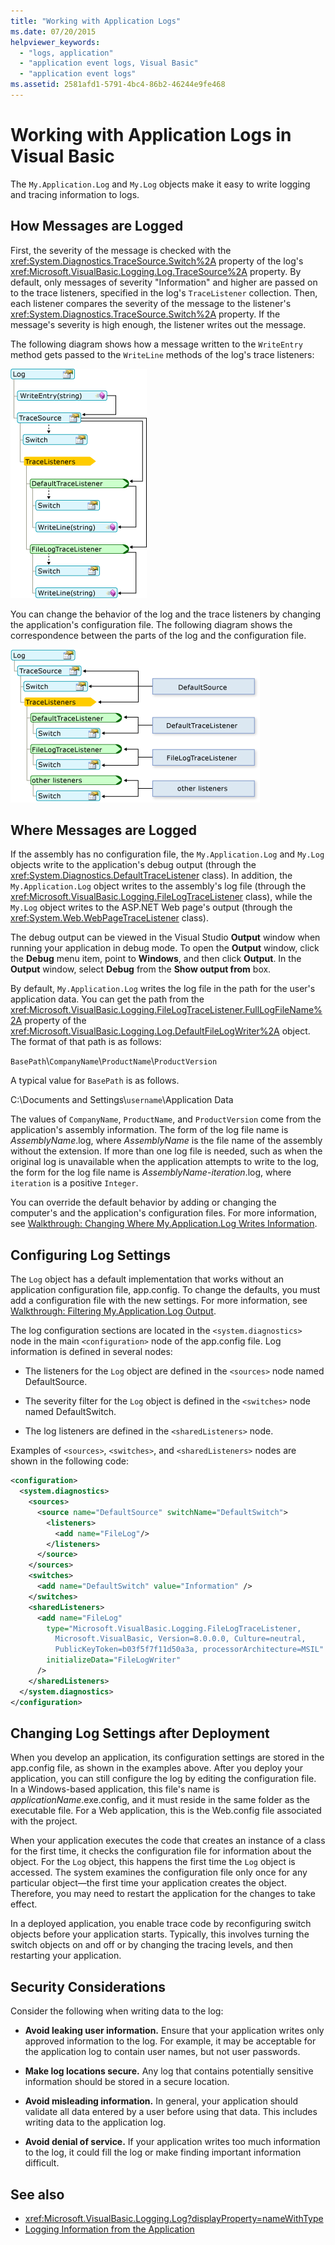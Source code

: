 ```yaml
---
title: "Working with Application Logs"
ms.date: 07/20/2015
helpviewer_keywords:
  - "logs, application"
  - "application event logs, Visual Basic"
  - "application event logs"
ms.assetid: 2581afd1-5791-4bc4-86b2-46244e9fe468
---
```


# Working with Application Logs in Visual Basic

The `My.Application.Log` and `My.Log` objects make it easy to write logging and tracing information to logs.

## How Messages are Logged

First, the severity of the message is checked with the <xref:System.Diagnostics.TraceSource.Switch%2A> property of the log's <xref:Microsoft.VisualBasic.Logging.Log.TraceSource%2A> property. By default, only messages of severity "Information" and higher are passed on to the trace listeners, specified in the log's `TraceListener` collection. Then, each listener compares the severity of the message to the listener's <xref:System.Diagnostics.TraceSource.Switch%2A> property. If the message's severity is high enough, the listener writes out the message.

The following diagram shows how a message written to the `WriteEntry` method gets passed to the `WriteLine` methods of the log's trace listeners:

![Diagram that shows My log call.](./media/working-with-application-logs/my-log-call-messages.png)

You can change the behavior of the log and the trace listeners by changing the application's configuration file. The following diagram shows the correspondence between the parts of the log and the configuration file.

![Diagram that shows My log configuration.](./media/working-with-application-logs/my-log-configuration.png)

## Where Messages are Logged

If the assembly has no configuration file, the `My.Application.Log` and `My.Log` objects write to the application's debug output (through the <xref:System.Diagnostics.DefaultTraceListener> class). In addition, the `My.Application.Log` object writes to the assembly's log file (through the <xref:Microsoft.VisualBasic.Logging.FileLogTraceListener> class), while the `My.Log` object writes to the ASP.NET Web page's output (through the <xref:System.Web.WebPageTraceListener> class).

The debug output can be viewed in the Visual Studio **Output** window when running your application in debug mode. To open the **Output** window, click the **Debug** menu item, point to **Windows**, and then click **Output**. In the **Output** window, select **Debug** from the **Show output from** box.

By default, `My.Application.Log` writes the log file in the path for the user's application data. You can get the path from the <xref:Microsoft.VisualBasic.Logging.FileLogTraceListener.FullLogFileName%2A> property of the <xref:Microsoft.VisualBasic.Logging.Log.DefaultFileLogWriter%2A> object. The format of that path is as follows:

`BasePath`\\`CompanyName`\\`ProductName`\\`ProductVersion`

A typical value for `BasePath` is as follows.

C:\Documents and Settings\\`username`\Application Data

The values of `CompanyName`, `ProductName`, and `ProductVersion` come from the application's assembly information. The form of the log file name is *AssemblyName*.log, where *AssemblyName* is the file name of the assembly without the extension. If more than one log file is needed, such as when the original log is unavailable when the application attempts to write to the log, the form for the log file name is *AssemblyName*-*iteration*.log, where `iteration` is a positive `Integer`.

You can override the default behavior by adding or changing the computer's and the application's configuration files. For more information, see [Walkthrough: Changing Where My.Application.Log Writes Information](../../../../visual-basic/developing-apps/programming/log-info/walkthrough-changing-where-my-application-log-writes-information.md).

## Configuring Log Settings

The `Log` object has a default implementation that works without an application configuration file, app.config. To change the defaults, you must add a configuration file with the new settings. For more information, see [Walkthrough: Filtering My.Application.Log Output](../../../../visual-basic/developing-apps/programming/log-info/walkthrough-filtering-my-application-log-output.md).

The log configuration sections are located in the `<system.diagnostics>` node in the main `<configuration>` node of the app.config file. Log information is defined in several nodes:

- The listeners for the `Log` object are defined in the `<sources>` node named DefaultSource.

- The severity filter for the `Log` object is defined in the `<switches>` node named DefaultSwitch.

- The log listeners are defined in the `<sharedListeners>` node.

 Examples of `<sources>`, `<switches>`, and `<sharedListeners>` nodes are shown in the following code:

```xml
<configuration>
  <system.diagnostics>
    <sources>
      <source name="DefaultSource" switchName="DefaultSwitch">
        <listeners>
          <add name="FileLog"/>
        </listeners>
      </source>
    </sources>
    <switches>
      <add name="DefaultSwitch" value="Information" />
    </switches>
    <sharedListeners>
      <add name="FileLog"
        type="Microsoft.VisualBasic.Logging.FileLogTraceListener,
          Microsoft.VisualBasic, Version=8.0.0.0, Culture=neutral,
          PublicKeyToken=b03f5f7f11d50a3a, processorArchitecture=MSIL"
        initializeData="FileLogWriter"
      />
    </sharedListeners>
  </system.diagnostics>
</configuration>
```

## Changing Log Settings after Deployment

When you develop an application, its configuration settings are stored in the app.config file, as shown in the examples above. After you deploy your application, you can still configure the log by editing the configuration file. In a Windows-based application, this file's name is *applicationName*.exe.config, and it must reside in the same folder as the executable file. For a Web application, this is the Web.config file associated with the project.

When your application executes the code that creates an instance of a class for the first time, it checks the configuration file for information about the object. For the `Log` object, this happens the first time the `Log` object is accessed. The system examines the configuration file only once for any particular object—the first time your application creates the object. Therefore, you may need to restart the application for the changes to take effect.

In a deployed application, you enable trace code by reconfiguring switch objects before your application starts. Typically, this involves turning the switch objects on and off or by changing the tracing levels, and then restarting your application.

## Security Considerations

Consider the following when writing data to the log:

- **Avoid leaking user information.** Ensure that your application writes only approved information to the log. For example, it may be acceptable for the application log to contain user names, but not user passwords.

- **Make log locations secure.** Any log that contains potentially sensitive information should be stored in a secure location.

- **Avoid misleading information.** In general, your application should validate all data entered by a user before using that data. This includes writing data to the application log.

- **Avoid denial of service.** If your application writes too much information to the log, it could fill the log or make finding important information difficult.

## See also

- <xref:Microsoft.VisualBasic.Logging.Log?displayProperty=nameWithType>
- [Logging Information from the Application](../../../../visual-basic/developing-apps/programming/log-info/index.md)
